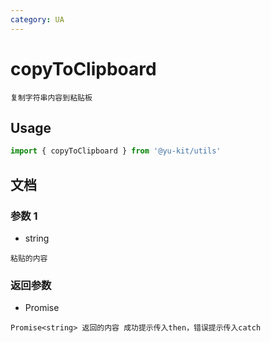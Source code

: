 ```yaml
---
category: UA
---
```


# copyToClipboard

    复制字符串内容到粘贴板

## Usage

```ts
import { copyToClipboard } from '@yu-kit/utils'
```

## 文档

### 参数 1

- string

```
粘贴的内容
```

### 返回参数

- Promise

```
Promise<string> 返回的内容 成功提示传入then，错误提示传入catch
```
